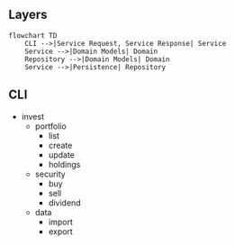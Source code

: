 
## Layers

```mermaid
flowchart TD
    CLI -->|Service Request, Service Response| Service
    Service -->|Domain Models| Domain
    Repository -->|Domain Models| Domain
    Service -->|Persistence| Repository
```


## CLI

* invest
  * portfolio
    * list
    * create
    * update
    * holdings
  * security
    * buy
    * sell
    * dividend
  * data
    * import
    * export
  